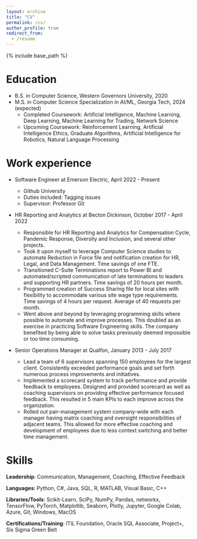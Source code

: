 ```yaml
---
layout: archive
title: "CV"
permalink: /cv/
author_profile: true
redirect_from:
  - /resume
---
```


{% include base_path %}

Education
======
* B.S. in Computer Science, Western Governors University, 2020
* M.S. in Computer Science Specialization in AI/ML, Georgia Tech, 2024 (expected)
  * Completed Coursework: Artificial Intelligence, Machine Learning, Deep Learning, Machine Learning for Trading, Network Science
  * Upcoming Coursework: Reinforcement Learning, Artificial Intelligence Ethics, Graduate Algorithms, Artificial Intelligence for Robotics, Natural Language Processing


Work experience
======
* Software Engineer at Emerson Electric, April 2022 - Present
  * Github University
  * Duties included: Tagging issues
  * Supervisor: Professor Git

* HR Reporting and Analytics at Becton Dickinson, October 2017 - April 2022
  * Responsible for HR Reporting and Analytics for Compensation Cycle, Pandemic Response, Diversity and Inclusion, and several other projects.
  * Took it upon myself to leverage Computer Science studies to automate Reduction in Force file and notification creation for HR, Legal, and Data Management. Time savings of one FTE.
  * Transitioned C-Suite Terminations report to Power BI and automated/scripted communication of late terminations to leaders and supporting HR partners. Time savings of 20 hours per month.
  * Programmed creation of Success Sharing file for local sites with flexibility to accommodate various site wage type requirements. Time savings of 4 hours per request. Average of 40 requests per month. 
  * Went above and beyond by leveraging programming skills where possible to automate and improve processes. This doubled as an exercise in practicing Software Engineering skills. The company benefited by being able to solve tasks previously deemed impossible or too time consuming.

* Senior Operations Manager at Qualfon, January 2013 - July 2017
  * Lead a team of 6 supervisors spanning 150 employees for the largest client. Consistently exceeded performance goals and set forth numerous process improvements and initiatives.
  * Implemented a scorecard system to track performance and provide feedback to employees. Designed and provided scorecard as well as coaching supervisors on providing effective performance focused feedback. This resulted in 5 main KPIs to each improve across the organization. 
  * Rolled out pair-management system company-wide with each manager having matrix coaching and oversight responsibilities of adjacent teams. This allowed for more effective coaching and development of employees due to less context switching and better time management.
  
Skills
======
**Leadership**: Communication, Management, Coaching, Effective Feedback

**Languages**: Python, C#, Java, SQL, R, MATLAB, Visual Basic, C++

**Libraries/Tools**: Scikit-Learn, SciPy, NumPy, Pandas, networkx, TensorFlow, PyTorch, Matplotlib, Seaborn, Plotly, Jupyter, Google Colab, Azure, Git,  Windows, MacOS

**Certifications/Training**: ITIL Foundation, Oracle SQL Associate, Project+, Six Sigma Green Belt